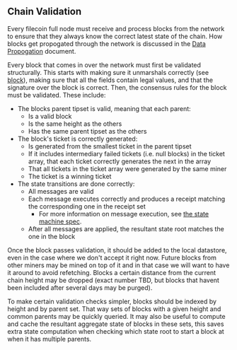 ## Chain Validation

Every filecoin full node must receive and process blocks from the network to ensure that they always know the correct latest state of the chain. How blocks get propogated through the network is discussed in the [Data Propogation](data-propagation.md) document.

Every block that comes in over the network must first be validated structurally. This starts with making sure it unmarshals correctly (see [block](data-structures.md#block)), making sure that all the fields contain legal values, and that the signature over the block is correct. Then, the consensus rules for the block must be validated. These include:

- The blocks parent tipset is valid, meaning that each parent:
  - Is a valid block
  - Is the same height as the others
  - Has the same parent tipset as the others
- The block's ticket is correctly generated:
  - Is generated from the smallest ticket in the parent tipset
  - If it includes intermediary failed tickets (i.e. null blocks) in the ticket array, that each ticket correctly generates the next in the array
  - That all tickets in the ticket array were generated by the same miner
  - The ticket is a winning ticket
- The state transitions are done correctly:
  - All messages are valid
  - Each message executes correctly and produces a receipt matching the corresponding one in the receipt set
    - For more information on message execution, see [the state machine spec](state-machine.md).
  - After all messages are applied, the resultant state root matches the one in the block

Once the block passes validation, it should be added to the local datastore, even in the case where we don't accept it right now. Future blocks from other miners may be mined on top of it and in that case we will want to have it around to avoid refetching. Blocks a certain distance from the current chain height may be dropped (exact number TBD, but blocks that havent been included after several days may be purged).

To make certain validation checks simpler, blocks should be indexed by height and by parent set. That way sets of blocks with a given height and common parents may be quickly queried. It may also be useful to compute and cache the resultant aggregate state of blocks in these sets, this saves extra state computation when checking which state root to start a block at when it has multiple parents.
